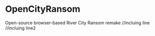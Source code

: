 OpenCityRansom
==============

Open-source browser-based River City Ransom remake
//incluing line
//incluing line2
